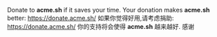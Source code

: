 Donate to **acme.sh** if it saves your time. Your donation makes **acme.sh** better: https://donate.acme.sh/
如果你觉得好用,请考虑捐助: https://donate.acme.sh/
你的支持将会使得 **acme.sh** 越来越好.
感谢
